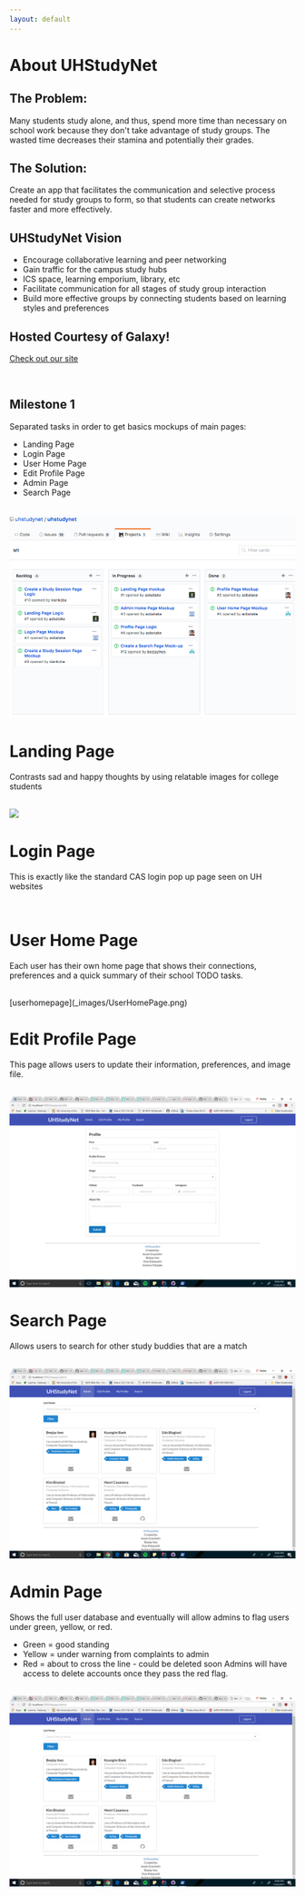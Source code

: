 ```yaml
---
layout: default
---
```


# About UHStudyNet

## The Problem:
Many students study alone, and thus, spend more time than necessary on school work because they don't take advantage of study groups. The wasted time decreases their stamina and potentially their grades. 

## The Solution:
Create an app that facilitates the communication and selective process needed for study groups to form, so that students can create networks faster and more effectively. 

## UHStudyNet Vision
 - Encourage collaborative learning and peer networking
 - Gain traffic for the campus study hubs 
 - ICS space, learning emporium, library, etc
 - Facilitate communication for all stages of study group interaction
 - Build more effective groups by connecting students based on learning styles and preferences

## Hosted Courtesy of Galaxy!
[Check out our site](http://uhstudynet.meteorapp.com/)

<br>

## Milestone 1
Separated tasks in order to get basics mockups of main pages:
 - Landing Page
 - Login Page
 - User Home Page
 - Edit Profile Page 
 - Admin Page
 - Search Page
 

 <br>
 <img src="_images/M1.png" alt>
 <br>
 
# Landing Page
Contrasts sad and happy thoughts by using relatable images for college students

 <br>
 <img class="ui medium centered image" src="https://drive.google.com/open?id=1eE6g9lLE0wQSK3ikGh740YQDcYjzMqOc">
 <br>

# Login Page
This is exactly like the standard CAS login pop up page seen on UH websites 

<br>

# User Home Page
Each user has their own home page that shows their connections, preferences and a quick summary of their school TODO tasks. 

 <br>
 [userhomepage](_images/UserHomePage.png)
 <br>
 
# Edit Profile Page
This page allows users to update their information, preferences, and image file.

 <br>
 <img class="ui medium centered image" src="_images/EditProfilePage.png">
 <br>

# Search Page
Allows users to search for other study buddies that are a match

 <br>
 <img class="ui medium centered image" src="/_images/AdminPage.png">
 <br>

# Admin Page
Shows the full user database and eventually will allow admins to flag users under green, yellow, or red.
 - Green  = good standing
 - Yellow = under warning from complaints to admin
 - Red    = about to cross the line - could be deleted soon
Admins will have access to delete accounts once they pass the red flag. 

 <br>
 <img class="ui medium centered image" src="/_images/AdminPage.png">
 <br>
    
 

